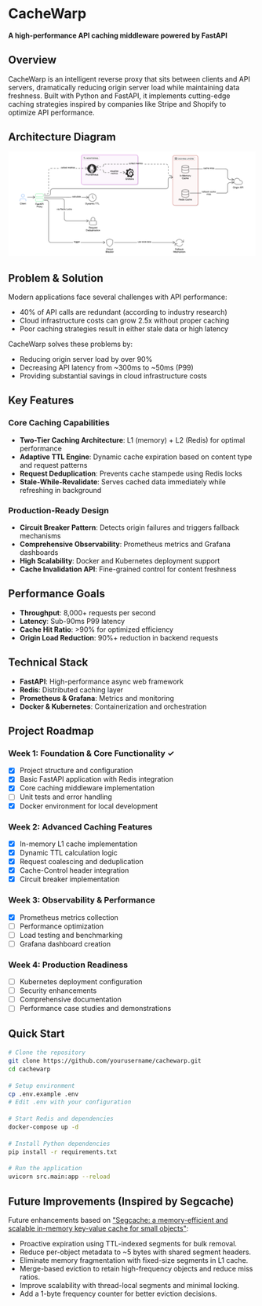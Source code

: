 # CacheWarp
**A high-performance API caching middleware powered by FastAPI**

## Overview
CacheWarp is an intelligent reverse proxy that sits between clients and API servers, dramatically reducing origin server load while maintaining data freshness. Built with Python and FastAPI, it implements cutting-edge caching strategies inspired by companies like Stripe and Shopify to optimize API performance.

## Architecture Diagram

![CacheWarp Architecture Diagram](docs/architecture-diagram.png)

## Problem & Solution
Modern applications face several challenges with API performance:
- 40% of API calls are redundant (according to industry research)
- Cloud infrastructure costs can grow 2.5x without proper caching
- Poor caching strategies result in either stale data or high latency

CacheWarp solves these problems by:
- Reducing origin server load by over 90%
- Decreasing API latency from ~300ms to ~50ms (P99)
- Providing substantial savings in cloud infrastructure costs

## Key Features

### Core Caching Capabilities
- **Two-Tier Caching Architecture**: L1 (memory) + L2 (Redis) for optimal performance
- **Adaptive TTL Engine**: Dynamic cache expiration based on content type and request patterns
- **Request Deduplication**: Prevents cache stampede using Redis locks
- **Stale-While-Revalidate**: Serves cached data immediately while refreshing in background

### Production-Ready Design
- **Circuit Breaker Pattern**: Detects origin failures and triggers fallback mechanisms
- **Comprehensive Observability**: Prometheus metrics and Grafana dashboards
- **High Scalability**: Docker and Kubernetes deployment support
- **Cache Invalidation API**: Fine-grained control for content freshness

## Performance Goals
- **Throughput**: 8,000+ requests per second
- **Latency**: Sub-90ms P99 latency
- **Cache Hit Ratio**: >90% for optimized efficiency
- **Origin Load Reduction**: 90%+ reduction in backend requests

## Technical Stack
- **FastAPI**: High-performance async web framework
- **Redis**: Distributed caching layer
- **Prometheus & Grafana**: Metrics and monitoring
- **Docker & Kubernetes**: Containerization and orchestration

## Project Roadmap

### Week 1: Foundation & Core Functionality ✓
- [x] Project structure and configuration
- [x] Basic FastAPI application with Redis integration
- [x] Core caching middleware implementation
- [ ] Unit tests and error handling
- [x] Docker environment for local development

### Week 2: Advanced Caching Features
- [x] In-memory L1 cache implementation
- [x] Dynamic TTL calculation logic
- [x] Request coalescing and deduplication
- [x] Cache-Control header integration
- [x] Circuit breaker implementation

### Week 3: Observability & Performance
- [x] Prometheus metrics collection
- [ ] Performance optimization
- [ ] Load testing and benchmarking
- [ ] Grafana dashboard creation

### Week 4: Production Readiness
- [ ] Kubernetes deployment configuration
- [ ] Security enhancements
- [ ] Comprehensive documentation
- [ ] Performance case studies and demonstrations

## Quick Start

```bash
# Clone the repository
git clone https://github.com/yourusername/cachewarp.git
cd cachewarp

# Setup environment
cp .env.example .env
# Edit .env with your configuration

# Start Redis and dependencies
docker-compose up -d

# Install Python dependencies
pip install -r requirements.txt

# Run the application
uvicorn src.main:app --reload
```

## Future Improvements (Inspired by Segcache)

Future enhancements based on ["Segcache: a memory-efficient and scalable in-memory key-value cache for small objects"](https://www.usenix.org/conference/nsdi21/presentation/yang-juncheng):
- Proactive expiration using TTL-indexed segments for bulk removal.
- Reduce per-object metadata to ~5 bytes with shared segment headers.
- Eliminate memory fragmentation with fixed-size segments in L1 cache.
- Merge-based eviction to retain high-frequency objects and reduce miss ratios.
- Improve scalability with thread-local segments and minimal locking.
- Add a 1-byte frequency counter for better eviction decisions.